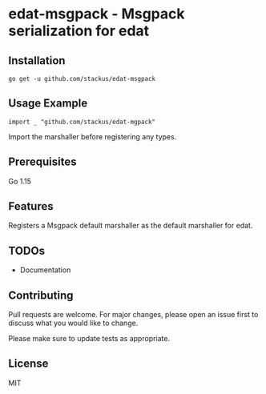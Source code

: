 # edat-msgpack - Msgpack serialization for edat

## Installation

    go get -u github.com/stackus/edat-msgpack

## Usage Example

    import _ "github.com/stackus/edat-mgpack"

Import the marshaller before registering any types.

## Prerequisites

Go 1.15

## Features

Registers a Msgpack default marshaller as the default marshaller for edat.

## TODOs

- Documentation

## Contributing
Pull requests are welcome. For major changes, please open an issue first to discuss what you would like to change.

Please make sure to update tests as appropriate.

## License

MIT
